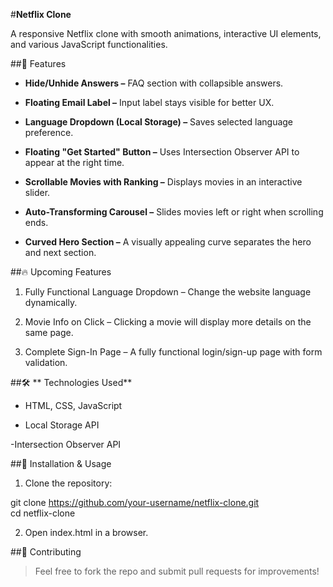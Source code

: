 #**Netflix Clone**

A responsive Netflix clone with smooth animations, interactive UI elements, and various JavaScript functionalities.

##🚀 Features

- **Hide/Unhide Answers –** FAQ section with collapsible answers.

- **Floating Email Label –** Input label stays visible for better UX.

- **Language Dropdown (Local Storage) –** Saves selected language preference.

- **Floating "Get Started" Button –** Uses Intersection Observer API to appear at the right time.

- **Scrollable Movies with Ranking –** Displays movies in an interactive slider.

- **Auto-Transforming Carousel –** Slides movies left or right when scrolling ends.

- **Curved Hero Section –** A visually appealing curve separates the hero and next section.


##🔥 Upcoming Features

1. Fully Functional Language Dropdown – Change the website language dynamically.

2. Movie Info on Click – Clicking a movie will display more details on the same page.

3. Complete Sign-In Page – A fully functional login/sign-up page with form validation.


##🛠️ ** Technologies Used**

- HTML, CSS, JavaScript

- Local Storage API

-Intersection Observer API


##📂 Installation & Usage

1. Clone the repository:

git clone https://github.com/your-username/netflix-clone.git  
cd netflix-clone


2. Open index.html in a browser.


##🤝 Contributing

>Feel free to fork the repo and submit pull requests for improvements!

